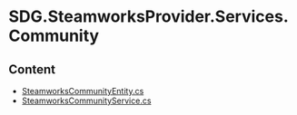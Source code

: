 # SDG.SteamworksProvider.Services.Community
## Content
- [SteamworksCommunityEntity.cs](SteamworksCommunityEntity.cs)
- [SteamworksCommunityService.cs](SteamworksCommunityService.cs)
